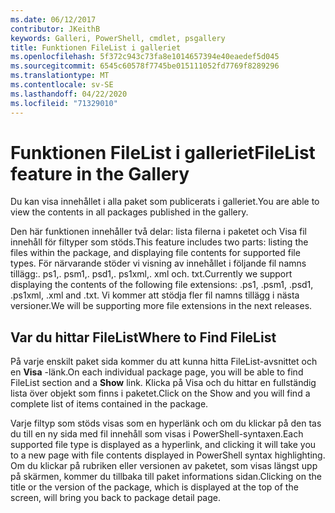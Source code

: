 ```yaml
---
ms.date: 06/12/2017
contributor: JKeithB
keywords: Galleri, PowerShell, cmdlet, psgallery
title: Funktionen FileList i galleriet
ms.openlocfilehash: 5f372c943c73fa8e1014657394e40eaedef5d045
ms.sourcegitcommit: 6545c60578f7745be015111052fd7769f8289296
ms.translationtype: MT
ms.contentlocale: sv-SE
ms.lasthandoff: 04/22/2020
ms.locfileid: "71329010"
---
```

# <a name="filelist-feature-in-the-gallery"></a><span data-ttu-id="8c44d-103">Funktionen FileList i galleriet</span><span class="sxs-lookup"><span data-stu-id="8c44d-103">FileList feature in the Gallery</span></span>

<span data-ttu-id="8c44d-104">Du kan visa innehållet i alla paket som publicerats i galleriet.</span><span class="sxs-lookup"><span data-stu-id="8c44d-104">You are able to view the contents in all packages published in the gallery.</span></span>

<span data-ttu-id="8c44d-105">Den här funktionen innehåller två delar: lista filerna i paketet och Visa fil innehåll för filtyper som stöds.</span><span class="sxs-lookup"><span data-stu-id="8c44d-105">This feature includes two parts: listing the files within the package, and displaying file contents for supported file types.</span></span> <span data-ttu-id="8c44d-106">För närvarande stöder vi visning av innehållet i följande fil namns tillägg:. ps1,. psm1,. psd1,. ps1xml,. xml och. txt.</span><span class="sxs-lookup"><span data-stu-id="8c44d-106">Currently we support displaying the contents of the following file extensions: .ps1, .psm1, .psd1, .ps1xml, .xml and .txt.</span></span> <span data-ttu-id="8c44d-107">Vi kommer att stödja fler fil namns tillägg i nästa versioner.</span><span class="sxs-lookup"><span data-stu-id="8c44d-107">We will be supporting more file extensions in the next releases.</span></span>

## <a name="where-to-find-filelist"></a><span data-ttu-id="8c44d-108">Var du hittar FileList</span><span class="sxs-lookup"><span data-stu-id="8c44d-108">Where to Find FileList</span></span>

<span data-ttu-id="8c44d-109">På varje enskilt paket sida kommer du att kunna hitta FileList-avsnittet och en **Visa** -länk.</span><span class="sxs-lookup"><span data-stu-id="8c44d-109">On each individual package page, you will be able to find FileList section and a **Show** link.</span></span> <span data-ttu-id="8c44d-110">Klicka på Visa och du hittar en fullständig lista över objekt som finns i paketet.</span><span class="sxs-lookup"><span data-stu-id="8c44d-110">Click on the Show and you will find a complete list of items contained in the package.</span></span>

<span data-ttu-id="8c44d-111">Varje filtyp som stöds visas som en hyperlänk och om du klickar på den tas du till en ny sida med fil innehåll som visas i PowerShell-syntaxen.</span><span class="sxs-lookup"><span data-stu-id="8c44d-111">Each supported file type is displayed as a hyperlink, and clicking it will take you to a new page with file contents displayed in PowerShell syntax highlighting.</span></span> <span data-ttu-id="8c44d-112">Om du klickar på rubriken eller versionen av paketet, som visas längst upp på skärmen, kommer du tillbaka till paket informations sidan.</span><span class="sxs-lookup"><span data-stu-id="8c44d-112">Clicking on the title or the version of the package, which is displayed at the top of the screen, will bring you back to package detail page.</span></span>
